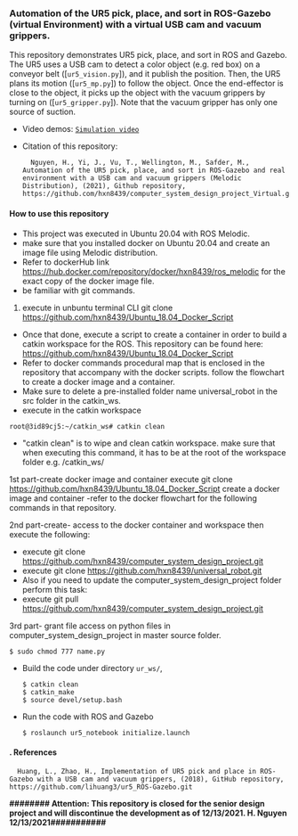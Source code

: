 ### Automation of the UR5 pick, place, and sort in ROS-Gazebo (virtual Environment) with a virtual USB cam and vacuum grippers. 

This repository demonstrates UR5 pick, place, and sort in ROS and Gazebo. The UR5 uses a USB cam to detect a color object (e.g. red box) on a conveyor belt ([`ur5_vision.py`]), and it publish the position. Then, the UR5 plans its motion ([`ur5_mp.py`]) to follow the object. Once the end-effector is close to the object, it picks up the object with the vacuum grippers by turning on ([`ur5_gripper.py`]). Note that the vacuum gripper has only one source of suction. 

- Video demos:
  [`Simulation video`](https://www.youtube.com/watch?v=Yj5DEocFa48)

- Citation of this repository: 
  ```
    Nguyen, H., Yi, J., Vu, T., Wellington, M., Safder, M., Automation of the UR5 pick, place, and sort in ROS-Gazebo and real environment with a USB cam and vacuum grippers (Melodic Distribution), (2021), Github repository, https://github.com/hxn8439/computer_system_design_project_Virtual.git
  ```
#### How to use this repository
- This project was executed in Ubuntu 20.04 with ROS Melodic.
- make sure that you installed docker on Ubuntu 20.04 and create an image file using Melodic distribution. 
- Refer to dockerHub link https://hub.docker.com/repository/docker/hxn8439/ros_melodic for the exact copy of the docker image file. 
- be familiar with git commands. 

1. execute in unbuntu terminal CLI git clone  https://github.com/hxn8439/Ubuntu_18.04_Docker_Script



- Once that done, execute a script to create a container in order to build a catkin workspace for the ROS. This repository can be found here: https://github.com/hxn8439/Ubuntu_18.04_Docker_Script
- Refer to docker commands procedural map that is enclosed in the repository that accompany with the docker scripts. follow the flowchart to create a docker image and a container.  
- Make sure to delete a pre-installed folder name universal_robot in the src folder in the catkin_ws. 
- execute in the catkin workspace 
```
root@3id89cj5:~/catkin_ws# catkin clean
```
- "catkin clean" is to wipe and clean catkin workspace. make sure that when executing this command, it has to be at the root of the workspace folder e.g. /catkin_ws/ 


1st part-create docker image and container
execute git clone  https://github.com/hxn8439/Ubuntu_18.04_Docker_Script
create a docker image and container -refer to the docker flowchart for the following commands in that repository.

2nd part-create- access to the docker container and workspace then execute the following: 
- execute git clone https://github.com/hxn8439/computer_system_design_project.git 
- execute git clone https://github.com/hxn8439/universal_robot.git
- Also if you need to update the computer_system_design_project folder perform this task:
- execute git pull https://github.com/hxn8439/computer_system_design_project.git

3rd part- grant file access on python files in computer_system_design_project in master source folder. 
```
$ sudo chmod 777 name.py
```
- Build the code under directory `ur_ws/`,
  ```
  $ catkin clean
  $ catkin_make
  $ source devel/setup.bash  
  ```
- Run the code with ROS and Gazebo
  ```
  $ roslaunch ur5_notebook initialize.launch 
  ```
#### . References 
  ```
    Huang, L., Zhao, H., Implementation of UR5 pick and place in ROS-Gazebo with a USB cam and vacuum grippers, (2018), GitHub repository, https://github.com/lihuang3/ur5_ROS-Gazebo.git
  ```

__######## Attention: This repository is closed for the senior design project and will discontinue the development as of 12/13/2021. H. Nguyen 12/13/2021###########__
